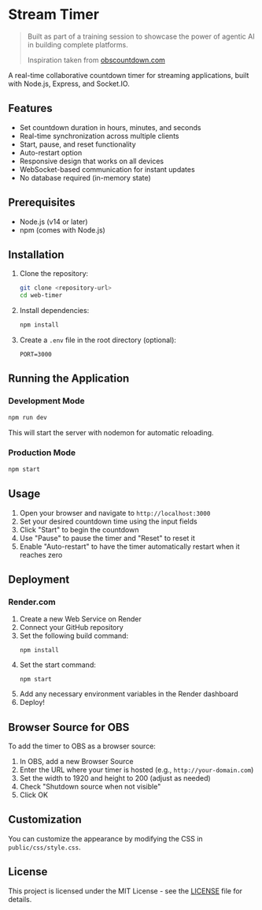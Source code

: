 # Stream Timer

> Built as part of a training session to showcase the power of agentic AI in building complete platforms.
> 
> Inspiration taken from [obscountdown.com](https://dashboard.obscountdown.com/)

A real-time collaborative countdown timer for streaming applications, built with Node.js, Express, and Socket.IO.

## Features

- Set countdown duration in hours, minutes, and seconds
- Real-time synchronization across multiple clients
- Start, pause, and reset functionality
- Auto-restart option
- Responsive design that works on all devices
- WebSocket-based communication for instant updates
- No database required (in-memory state)

## Prerequisites

- Node.js (v14 or later)
- npm (comes with Node.js)

## Installation

1. Clone the repository:
   ```bash
   git clone <repository-url>
   cd web-timer
   ```

2. Install dependencies:
   ```bash
   npm install
   ```

3. Create a `.env` file in the root directory (optional):
   ```
   PORT=3000
   ```

## Running the Application

### Development Mode
```bash
npm run dev
```
This will start the server with nodemon for automatic reloading.

### Production Mode
```bash
npm start
```

## Usage

1. Open your browser and navigate to `http://localhost:3000`
2. Set your desired countdown time using the input fields
3. Click "Start" to begin the countdown
4. Use "Pause" to pause the timer and "Reset" to reset it
5. Enable "Auto-restart" to have the timer automatically restart when it reaches zero

## Deployment

### Render.com

1. Create a new Web Service on Render
2. Connect your GitHub repository
3. Set the following build command:
   ```
   npm install
   ```
4. Set the start command:
   ```
   npm start
   ```
5. Add any necessary environment variables in the Render dashboard
6. Deploy!

## Browser Source for OBS

To add the timer to OBS as a browser source:

1. In OBS, add a new Browser Source
2. Enter the URL where your timer is hosted (e.g., `http://your-domain.com`)
3. Set the width to 1920 and height to 200 (adjust as needed)
4. Check "Shutdown source when not visible"
5. Click OK

## Customization

You can customize the appearance by modifying the CSS in `public/css/style.css`.

## License

This project is licensed under the MIT License - see the [LICENSE](LICENSE) file for details.

